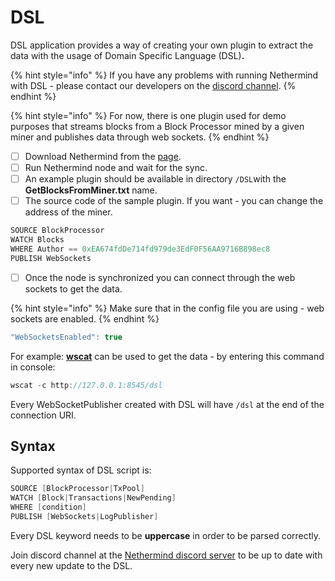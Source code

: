 # DSL

DSL application provides a way of creating your own plugin to extract the data with the usage of Domain Specific Language \(DSL\)**.**

{% hint style="info" %}
If you have any problems with running Nethermind with DSL - please contact our developers on the [discord channel](https://discord.com/invite/PaCMRFdvWT).
{% endhint %}

{% hint style="info" %}
For now, there is one plugin used for demo purposes that streams blocks from a Block Processor mined by a given miner and publishes data through web sockets.
{% endhint %}

* [ ] Download Nethermind from the [page](https://downloads.nethermind.io/).
* [ ] Run Nethermind node and wait for the sync.
* [ ] An example plugin should be available in directory `/DSL`with the **GetBlocksFromMiner.txt** name.
* [ ] The source code of the sample plugin. If you want - you can change the address of the miner.

```csharp
SOURCE BlockProcessor
WATCH Blocks
WHERE Author == 0xEA674fdDe714fd979de3EdF0F56AA9716B898ec8
PUBLISH WebSockets
```

* [ ] Once the node is synchronized you can connect through the web sockets to get the data.

{% hint style="info" %}
Make sure that in the config file you are using - web sockets are enabled.
{% endhint %}

```csharp
"WebSocketsEnabled": true
```

For example: [**wscat**](https://github.com/websockets/wscat) can be used to get the data - by entering this command in console:

```csharp
wscat -c http://127.0.0.1:8545/dsl
```

Every WebSocketPublisher created with DSL will have `/dsl` at the end of the connection URI.

## Syntax

Supported syntax of DSL script is:

```csharp
SOURCE [BlockProcessor|TxPool]
WATCH [Block|Transactions|NewPending]
WHERE [condition]
PUBLISH [WebSockets|LogPublisher]
```

Every DSL keyword needs to be **uppercase** in order to be parsed correctly.

Join discord channel at the [Nethermind discord server](https://discord.com/invite/PaCMRFdvWT) to be up to date with every new update to the DSL.



